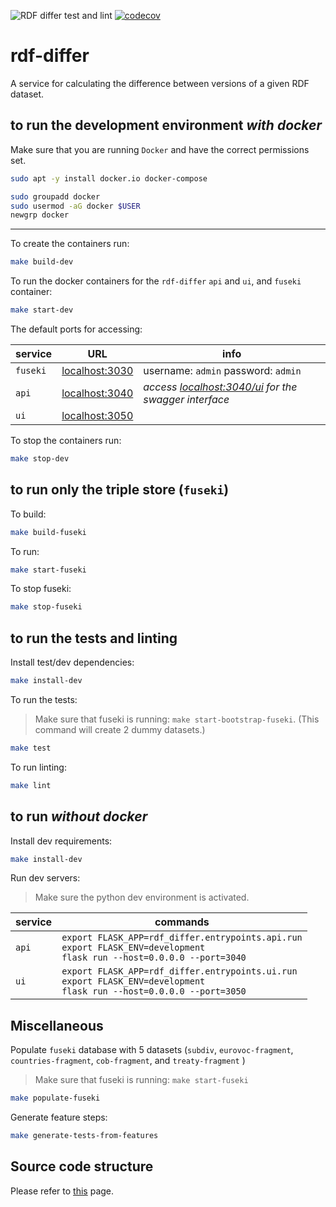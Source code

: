 ![RDF differ test and lint](https://github.com/eu-vocabularies/rdf-differ/workflows/RDF%20differ%20test%20and%20lint/badge.svg)
[![codecov](https://codecov.io/gh/eu-vocabularies/rdf-differ/branch/master/graph/badge.svg)](https://codecov.io/gh/eu-vocabularies/rdf-differ)

# rdf-differ
A service for calculating the difference between versions of a given RDF dataset. 

## to run the development environment *with docker*

Make sure that you are running `Docker` and have the correct permissions set.

```bash
sudo apt -y install docker.io docker-compose

sudo groupadd docker
sudo usermod -aG docker $USER
newgrp docker
```
---
To create the containers run:
```bash
make build-dev
```
To run the docker containers for the `rdf-differ` `api` and `ui`, and `fuseki` container:
```bash
make start-dev
```

The default ports for accessing:

service | URL | info
------- | ------- | ----
`fuseki`| [localhost:3030](http://localhost:3030) | username: `admin` password: `admin`
`api` | [localhost:3040](http://localhost:3040) | _access [localhost:3040/ui](http://localhost:3040/ui) for the swagger interface_ 
`ui` | [localhost:3050](http://localhost:3050)


To stop the containers run:
```bash
make stop-dev
```

## to run only the triple store (`fuseki`)
To build: 
```bash
make build-fuseki
```

To run: 
```bash
make start-fuseki
```

To stop fuseki:
```bash
make stop-fuseki
``` 

## to run the tests and linting
Install test/dev dependencies:
```bash
make install-dev
```

To run the tests:
> Make sure that fuseki is running: `make start-bootstrap-fuseki`. (This command will create 2 dummy datasets.)
```bash
make test
```

To run linting:
```bash
make lint
```

## to run *without docker*

Install dev requirements:

```bash
make install-dev
```

Run dev servers:
> Make sure the python dev environment is activated.

service | commands 
------- | ------- 
`api` | ```export FLASK_APP=rdf_differ.entrypoints.api.run``` <br> ```export FLASK_ENV=development``` <br> ```flask run --host=0.0.0.0 --port=3040```  
`ui` | ```export FLASK_APP=rdf_differ.entrypoints.ui.run``` <br> ```export FLASK_ENV=development``` <br> ```flask run --host=0.0.0.0 --port=3050```  


## Miscellaneous
Populate `fuseki` database with 5 datasets (`subdiv`, `eurovoc-fragment`, `countries-fragment`, `cob-fragment`, and `treaty-fragment` )
> Make sure that fuseki is running: `make start-fuseki`
```bash
make populate-fuseki
```

Generate feature steps:
```bash
make generate-tests-from-features
```

## Source code structure

Please refer to [this](https://meaningfy.atlassian.net/l/c/bK0uVdG7) page.


